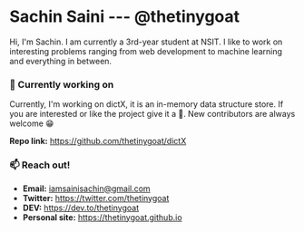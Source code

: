 # Sachin Saini --- @thetinygoat
Hi, I'm Sachin. I am currently a 3rd-year student at NSIT. I like to work on interesting problems ranging from web development to machine learning and everything in between.

### 🔭 Currently working on
Currently, I'm working on dictX, it is an in-memory data structure store. If you are interested or like the project give it a 🌟. New contributors are always welcome 😁

**Repo link:** https://github.com/thetinygoat/dictX

### 📫 Reach out!
- **Email:** iamsainisachin@gmail.com
- **Twitter:** https://twitter.com/thetinygoat
- **DEV:** https://dev.to/thetinygoat
- **Personal site:** https://thetinygoat.github.io


